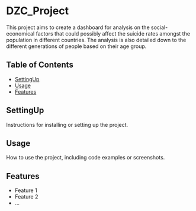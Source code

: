# DZC_Project

This project aims to create a dashboard for analysis on the social-economical factors that could possibly affect the suicide rates amongst the population in different countries. The analysis is also detailed down to the different generations of people based on their age group.


## Table of Contents

- [SettingUp](#settingup)
- [Usage](#usage)
- [Features](#features)


## SettingUp

Instructions for installing or setting up the project.

## Usage

How to use the project, including code examples or screenshots.

## Features

- Feature 1
- Feature 2
- ...



